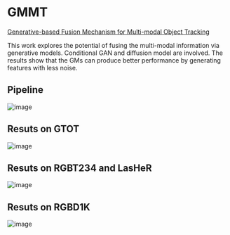 # GMMT
[Generative-based Fusion Mechanism for Multi-modal Object Tracking](https://arxiv.org/abs/2309.01728)

This work explores the potential of fusing the multi-modal information via generative models.
Conditional GAN and diffusion model are involved. The results show that the GMs can produce better performance by generating features with less noise.

## Pipeline

![image](https://github.com/Zhangyong-Tang/GMMT/assets/28916428/ac62056d-d81a-42ba-9df2-c4073c054e15)



## Resuts on GTOT

![image](https://github.com/Zhangyong-Tang/GMMT/assets/28916428/0186f3fc-5703-43b7-9f4d-6efeb1890edb)

## Resuts on RGBT234 and LasHeR

![image](https://github.com/Zhangyong-Tang/GMMT/assets/28916428/9ee235d1-63f5-477a-a39c-5a1e40b7c65d)

## Resuts on RGBD1K

![image](https://github.com/Zhangyong-Tang/GMMT/assets/28916428/fe3723b9-f8fc-4173-8740-f98c3292d2de)

